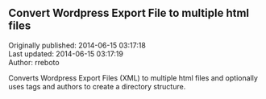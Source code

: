 ## Convert Wordpress Export File to multiple html files  
Originally published: 2014-06-15 03:17:18  
Last updated: 2014-06-15 03:17:19  
Author: rreboto   
  
Converts Wordpress Export Files (XML) to multiple html files and optionally uses tags and authors to create a directory structure.